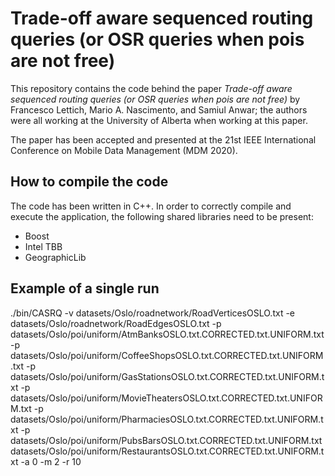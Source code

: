 # Trade-off aware sequenced routing queries (or OSR queries when pois are not free)

This repository contains the code behind the paper *Trade-off aware sequenced routing queries (or OSR queries when pois are not free)* by Francesco Lettich, Mario A. Nascimento, and Samiul Anwar; the authors were all working at the University of Alberta when working at this paper.

The paper has been accepted and presented at the 21st IEEE International Conference on Mobile Data Management (MDM 2020).

## How to compile the code

The code has been written in C++. In order to correctly compile and execute the application, the following shared libraries need to be present:

- Boost
- Intel TBB
- GeographicLib

## Example of a single run 

./bin/CASRQ -v datasets/Oslo/roadnetwork/RoadVerticesOSLO.txt -e datasets/Oslo/roadnetwork/RoadEdgesOSLO.txt -p datasets/Oslo/poi/uniform/AtmBanksOSLO.txt.CORRECTED.txt.UNIFORM.txt -p datasets/Oslo/poi/uniform/CoffeeShopsOSLO.txt.CORRECTED.txt.UNIFORM.txt -p datasets/Oslo/poi/uniform/GasStationsOSLO.txt.CORRECTED.txt.UNIFORM.txt -p datasets/Oslo/poi/uniform/MovieTheatersOSLO.txt.CORRECTED.txt.UNIFORM.txt -p datasets/Oslo/poi/uniform/PharmaciesOSLO.txt.CORRECTED.txt.UNIFORM.txt -p datasets/Oslo/poi/uniform/PubsBarsOSLO.txt.CORRECTED.txt.UNIFORM.txt datasets/Oslo/poi/uniform/RestaurantsOSLO.txt.CORRECTED.txt.UNIFORM.txt -a 0 -m 2 -r 10
